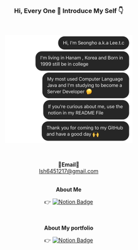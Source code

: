 <H3 align="center"> Hi, Every One 🤗 Introduce My Self 👇 </H3>
<br>
<div align="center">
    
![README_IMG](ReadMe.png)

<br>

<Strong>📧Email📧</Strong><br>lsh6451217@gmail.com<br>
</p>

<br>
<strong align="center"> About Me</strong> 
<br>
<div align="center">

👉 [![Notion Badge](https://img.shields.io/badge/-Notion-616161?style-square&logo=notion&logoColor=white&link=https://substantial-offer-24f.notion.site/1b8ee2c9fe234ce0a04b031d41802cbd)](https://substantial-offer-24f.notion.site/1b8ee2c9fe234ce0a04b031d41802cbd)
</div>
<br>

<strong align="center"> About My portfolio</strong> 
<br>
<div align="center"> 

👉    [![Notion Badge](https://img.shields.io/badge/-Notion-616161?style-square&logo=notion&logoColor=white&link=https://substantial-offer-24f.notion.site/4739abfcce0d4413950eca4844be4758?v=1dda523c50694c47b960e0cf02c38269)](https://substantial-offer-24f.notion.site/4739abfcce0d4413950eca4844be4758?v=1dda523c50694c47b960e0cf02c38269)
</div>
